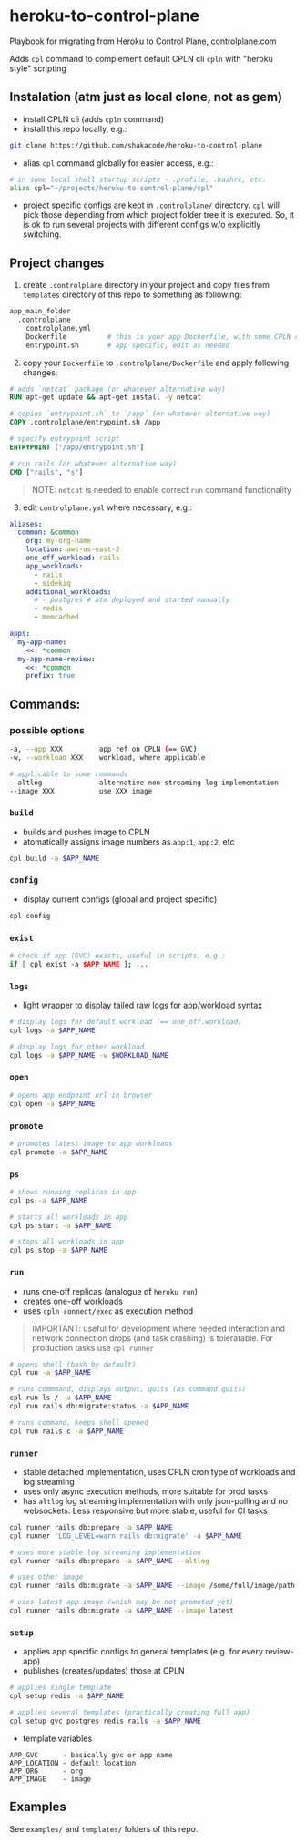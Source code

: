 # heroku-to-control-plane
Playbook for migrating from Heroku to Control Plane, controlplane.com

Adds `cpl` command to complement default CPLN cli `cpln` with "heroku style" scripting

## Instalation (atm just as local clone, not as gem)
- install CPLN cli (adds `cpln` command)
- install this repo locally, e.g.:
```sh
git clone https://github.com/shakacode/heroku-to-control-plane
```
- alias `cpl` command globally for easier access, e.g.:
```sh
# in some local shell startup scripts - .profile, .bashrc, etc.
alias cpl="~/projects/heroku-to-control-plane/cpl"
```
- project specific configs are kept in `.controlplane/` directory. `cpl` will pick those depending from which project folder tree it is executed. So, it is ok to run several projects with different configs w/o explicitly switching.

## Project changes
1. create `.controlplane` directory in your project and copy files from `templates` directory of this repo to something as following:
```sh
app_main_folder
  .controlplane
    controlplane.yml
    Dockerfile          # this is your app Dockerfile, with some CPLN changes
    entrypoint.sh       # app specific, edit as needed
```

2. copy your `Dockerfile` to `.controlplane/Dockerfile` and apply following changes:
```dockerfile
# adds `netcat` package (or whatever alternative way)
RUN apt-get update && apt-get install -y netcat

# copies `entrypoint.sh` to `/app` (or whatever alternative way)
COPY .controlplane/entrypoint.sh /app

# specify entrypoint script
ENTRYPOINT ["/app/entrypoint.sh"]

# run rails (or whatever alternative way)
CMD ["rails", "s"]
```
> NOTE: `netcat` is needed to enable correct `run` command functionality

3. edit `controlplane.yml` where necessary, e.g.:
```yaml
aliases:
  common: &common
    org: my-org-name
    location: aws-us-east-2
    one_off_workload: rails
    app_workloads:
      - rails
      - sidekiq
    additional_workloads:
      # - postgres # atm deployed and started manually
      - redis
      - memcached

apps:
  my-app-name:
    <<: *common
  my-app-name-review:
    <<: *common
    prefix: true
```

## Commands:

### possible options
```sh
-a, --app XXX         app ref on CPLN (== GVC)
-w, --workload XXX    workload, where applicable

# applicable to some commands
--altlog              alternative non-streaming log implementation
--image XXX           use XXX image
```

### `build`
- builds and pushes image to CPLN
- atomatically assigns image numbers as `app:1`, `app:2`, etc

```sh
cpl build -a $APP_NAME
```

### `config`
- display current configs (global and project specific)

```sh
cpl config
```

### `exist`
```sh
# check if app (GVC) exists, useful in scripts, e.g.:
if [ cpl exist -a $APP_NAME ]; ...
```

### `logs`
- light wrapper to display tailed raw logs for app/workload syntax

```sh
# display logs for default workload (== one_off.workload)
cpl logs -a $APP_NAME

# display logs for other workload
cpl logs -a $APP_NAME -w $WORKLOAD_NAME
```

### `open`
```sh
# opens app endpoint url in browser
cpl open -a $APP_NAME
```

### `promote`
```sh
# promotes latest image to app workloads
cpl promote -a $APP_NAME
```

### `ps`
```sh
# shows running replicas in app
cpl ps -a $APP_NAME

# starts all workloads in app
cpl ps:start -a $APP_NAME

# stops all workloads in app
cpl ps:stop -a $APP_NAME
```

### `run`
- runs one-off replicas (analogue of `heroku run`)
- creates one-off workloads
- uses `cpln connect/exec` as execution method

> IMPORTANT: useful for development where needed interaction and network connection drops (and
> task crashing) is toleratable. For production tasks use `cpl runner`

```sh
# opens shell (bash by default)
cpl run -a $APP_NAME

# runs commmand, displays output, quits (as command quits)
cpl run ls / -a $APP_NAME
cpl run rails db:migrate:status -a $APP_NAME

# runs command, keeps shell opened
cpl run rails c -a $APP_NAME
```

### `runner`
- stable detached implementation, uses CPLN cron type of workloads and log streaming
- uses only async execution methods, more suitable for prod tasks
- has `altlog` log streaming implementation with only json-polling and no websockets. Less responsive but more stable, useful for CI tasks

```sh
cpl runner rails db:prepare -a $APP_NAME
cpl runner 'LOG_LEVEL=warn rails db:migrate' -a $APP_NAME

# uses more stable log streaming implementation
cpl runner rails db:prepare -a $APP_NAME --altlog

# uses other image
cpl runner rails db:migrate -a $APP_NAME --image /some/full/image/path

# uses latest app image (which may be not promoted yet)
cpl runner rails db:migrate -a $APP_NAME --image latest
```

### `setup`
- applies app specific configs to general templates (e.g. for every review-app)
- publishes (creates/updates) those at CPLN
```sh
# applies single template
cpl setup redis -a $APP_NAME

# applies several templates (practically creating full app)
cpl setup gvc postgres redis rails -a $APP_NAME
```
- template variables
```
APP_GVC      - basically gvc or app name
APP_LOCATION - default location
APP_ORG      - org
APP_IMAGE    - image
```

## Examples

See `examples/` and `templates/` folders of this repo.
